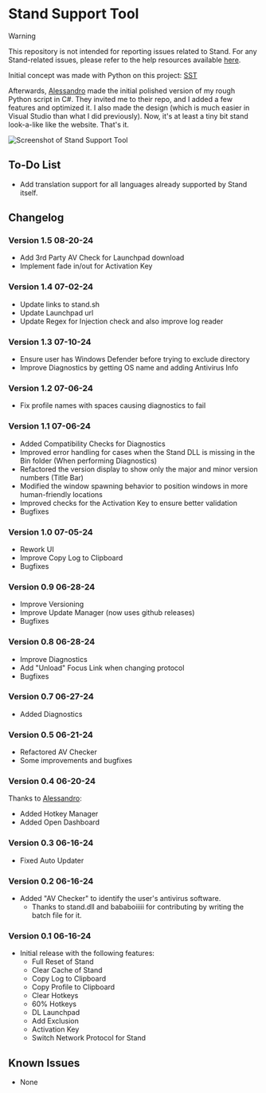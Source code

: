 # Stand Support Tool

> [!WARNING]  
> This repository is not intended for reporting issues related to Stand. For any Stand-related issues, please refer to the help resources available [here](https://stand.gg/help/).

Initial concept was made with Python on this project: [SST](https://github.com/AXOca/Stand-Tools/tree/main/SST)

Afterwards, [Alessandro](https://github.com/alessandromrc) made the initial polished version of my rough Python script in C#. They invited me to their repo, and I added a few features and optimized it. I also made the design (which is much easier in Visual Studio than what I did previously). Now, it's at least a tiny bit stand look-a-like like the website. That's it.

![Screenshot of Stand Support Tool](https://github.com/AXOca/StandSupportTool/assets/66976091/e8250050-e0ff-4d83-b5e3-a791dbd75ecb)

## To-Do List

- Add translation support for all languages already supported by Stand itself.

## Changelog

### Version 1.5 08-20-24
- Add 3rd Party AV Check for Launchpad download
- Implement fade in/out for Activation Key

### Version 1.4 07-02-24
- Update links to stand.sh
- Update Launchpad url
- Update Regex for Injection check and also improve log reader

### Version 1.3 07-10-24
- Ensure user has Windows Defender before trying to exclude directory
- Improve Diagnostics by getting OS name and adding Antivirus Info
  
### Version 1.2 07-06-24
- Fix profile names with spaces causing diagnostics to fail
 
### Version 1.1 07-06-24
- Added Compatibility Checks for Diagnostics
- Improved error handling for cases when the Stand DLL is missing in the Bin folder (When performing Diagnostics)
- Refactored the version display to show only the major and minor version numbers (Title Bar)
- Modified the window spawning behavior to position windows in more human-friendly locations
- Improved checks for the Activation Key to ensure better validation
- Bugfixes
  
### Version 1.0 07-05-24
- Rework UI
- Improve Copy Log to Clipboard
- Bugfixes
  
### Version 0.9 06-28-24
- Improve Versioning
- Improve Update Manager (now uses github releases)
- Bugfixes

### Version 0.8 06-28-24
- Improve Diagnostics
- Add "Unload" Focus Link when changing protocol
- Bugfixes

### Version 0.7 06-27-24
- Added Diagnostics

### Version 0.5 06-21-24
- Refactored AV Checker
- Some improvements and bugfixes

### Version 0.4 06-20-24
Thanks to [Alessandro](https://github.com/alessandromrc):
- Added Hotkey Manager
- Added Open Dashboard

### Version 0.3 06-16-24
- Fixed Auto Updater

### Version 0.2 06-16-24
- Added "AV Checker" to identify the user's antivirus software.
  - Thanks to stand.dll and bababoiiiii for contributing by writing the batch file for it.

### Version 0.1 06-16-24
- Initial release with the following features:
  - Full Reset of Stand
  - Clear Cache of Stand
  - Copy Log to Clipboard
  - Copy Profile to Clipboard
  - Clear Hotkeys
  - 60% Hotkeys
  - DL Launchpad
  - Add Exclusion
  - Activation Key
  - Switch Network Protocol for Stand

## Known Issues

- None
